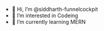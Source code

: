 - 👋 Hi, I’m @siddharth-funnelcockpit
- 👀 I’m interested in Codeing
- 🌱 I’m currently learning MERN

<!---
siddharth-funnelcockpit/siddharth-funnelcockpit is a ✨ special ✨ repository because its `README.md` (this file) appears on your GitHub profile.
You can click the Preview link to take a look at your changes.
--->
